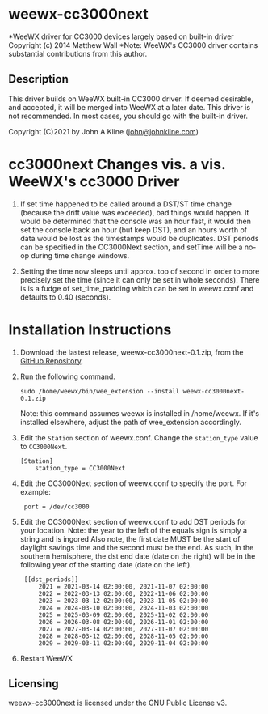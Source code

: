 # weewx-cc3000next
*WeeWX driver for CC3000 devices largely based on built-in driver Copyright (c) 2014 Matthew Wall
*Note: WeeWX's CC3000 driver contains substantial contributions from this author.

## Description

This driver builds on WeeWX built-in CC3000 driver.  If deemed desirable, and accepted,
it will be merged into WeeWX at a later date.  This driver is not recommended.  In most
cases, you should go with the built-in driver.

Copyright (C)2021 by John A Kline (john@johnkline.com)

# cc3000next Changes vis. a vis. WeeWX's cc3000 Driver

1. If set time happened to be called around a DST/ST time change (because
   the drift value was exceeded), bad things would happen.  It would be
   determined that the console was an hour fast, it would then set the
   console back an hour (but keep DST), and an hours worth of data would
   be lost as the timestamps would be duplicates.  DST periods can be
   specified in the CC3000Next section, and setTime will be a no-op
   during time change windows.

2. Setting the time now sleeps until approx. top of second in order to more
   precisely set the time (since it can only be set in whole seconds).  There
   is is a fudge of set_time_padding which can be set in weewx.conf and defaults
   to 0.40 (seconds).

# Installation Instructions

1. Download the lastest release, weewx-cc3000next-0.1.zip, from the
   [GitHub Repository](https://github.com/chaunceygardiner/weewx-cc3000next).

1. Run the following command.

   `sudo /home/weewx/bin/wee_extension --install weewx-cc3000next-0.1.zip`

   Note: this command assumes weewx is installed in /home/weewx.  If it's installed
   elsewhere, adjust the path of wee_extension accordingly.

1. Edit the `Station` section of weewx.conf.  Change the `station_type` value
   to `CC3000Next`.

   ```
   [Station]
       station_type = CC3000Next
   ```

1. Edit the CC3000Next section of weewx.conf to specify the port.
   For example:
   ```
    port = /dev/cc3000
   ```

1. Edit the CC3000Next section of weewx.conf to add DST periods for your
   location.  Note: the year to the left of the equals sign is simply a
   string and is ingored  Also note, the first date MUST be the start
   of daylight savings time and the second must be the end.  As such, in
   the southern hemisphere, the dst end date (date on the right) will be
   in the following year of the starting date (date on the left).
   ```
    [[dst_periods]]
        2021 = 2021-03-14 02:00:00, 2021-11-07 02:00:00
        2022 = 2022-03-13 02:00:00, 2022-11-06 02:00:00
        2023 = 2023-03-12 02:00:00, 2023-11-05 02:00:00
        2024 = 2024-03-10 02:00:00, 2024-11-03 02:00:00
        2025 = 2025-03-09 02:00:00, 2025-11-02 02:00:00
        2026 = 2026-03-08 02:00:00, 2026-11-01 02:00:00
        2027 = 2027-03-14 02:00:00, 2027-11-07 02:00:00
        2028 = 2028-03-12 02:00:00, 2028-11-05 02:00:00
        2029 = 2029-03-11 02:00:00, 2029-11-04 02:00:00
   ```

1. Restart WeeWX

## Licensing

weewx-cc3000next is licensed under the GNU Public License v3.

